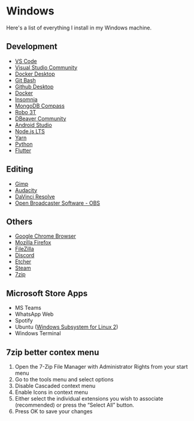 # Windows

Here's a list of everything I install in my Windows machine.

## Development 

- [VS Code](https://code.visualstudio.com/Download)
- [Visual Studio Community](https://visualstudio.microsoft.com/pt-br/vs/community/)
- [Docker Desktop](https://hub.docker.com/editions/community/docker-ce-desktop-windows)
- [Git Bash](https://git-scm.com/downloads)
- [Github Desktop](https://desktop.github.com/)
- [Docker](https://docs.docker.com/install/)
- [Insomnia](https://insomnia.rest/download/)
- [MongoDB Compass](https://www.mongodb.com/try/download/compass)
- [Robo 3T](https://robomongo.org/download)
- [DBeaver Community](https://dbeaver.io/download/)
- [Android Studio](https://developer.android.com/studio)
- [Node.js LTS](https://nodejs.org/en/download/)
- [Yarn](https://classic.yarnpkg.com/en/docs/install/#windows-stable)
- [Python](https://www.python.org/downloads/)
- [Flutter](https://flutter.dev/docs/get-started/install/windows)
<!--
- [Postman](https://www.getpostman.com/downloads/)
- [Anaconda](https://www.anaconda.com/distribution/)
-->

## Editing

- [Gimp](https://gimp.org/downloads/)
- [Audacity](https://audacityteam.org/download/)
- [DaVinci Resolve](https://www.blackmagicdesign.com/products/davinciresolve/)
- [Open Broadcaster Software - OBS](https://obsproject.com/pt-br/download)
<!--
- [Jaspersoft Studio](https://community.jaspersoft.com/project/jaspersoft-studio)
-->

## Others

- [Google Chrome Browser](https://google.com/intl/en/chrome/)
- [Mozilla Firefox](https://www.mozilla.org/firefox/new/)
- [FileZilla](https://filezilla-project.org/)
- [Discord](https://discordapp.com/download)
- [Etcher](https://www.balena.io/etcher/)
- [Steam](https://store.steampowered.com/about/)
- [7zip](https://7-zip.org)
<!--
 - [Mozilla Thunderbird ](https://www.thunderbird.net/pt-BR/)
-->

## Microsoft Store Apps

- MS Teams
- WhatsApp Web
- Spotify
- Ubuntu ([Windows Subsystem for Linux 2](https://docs.microsoft.com/pt-br/windows/wsl/wsl2-kernel))
- Windows Terminal

## 7zip better contex menu

1. Open the 7-Zip File Manager with Administrator Rights from your start menu
2. Go to the tools menu and select options
3. Disable Cascaded context menu
4. Enable Icons in context menu
5. Either select the individual extensions you wish to associate (recommended) or press the “Select All” button.
6. Press OK to save your changes
